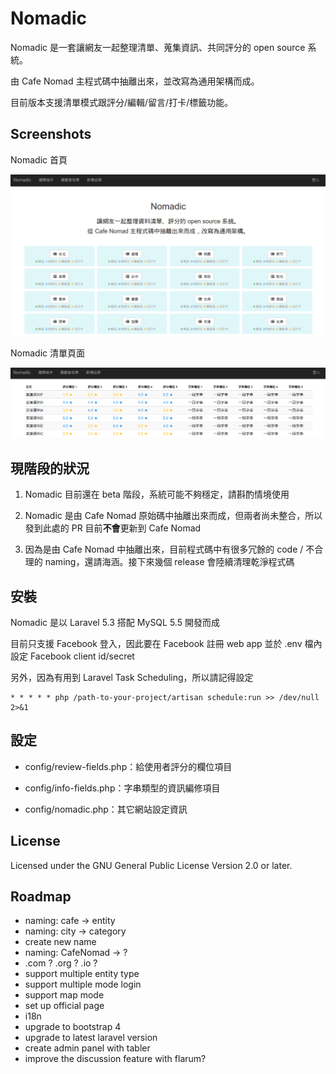 # Nomadic

Nomadic 是一套讓網友一起整理清單、蒐集資訊、共同評分的 open source 系統。

由 Cafe Nomad 主程式碼中抽離出來，並改寫為通用架構而成。

目前版本支援清單模式跟評分/編輯/留言/打卡/標籤功能。

## Screenshots

Nomadic 首頁

![首頁](/images/screenshot-homepage.png?raw=true "Homepage")

Nomadic 清單頁面

![清單](/images/screenshot-list.png?raw=true "List")

## 現階段的狀況

1. Nomadic 目前還在 beta 階段，系統可能不夠穩定，請斟酌情境使用

2. Nomadic 是由 Cafe Nomad 原始碼中抽離出來而成，但兩者尚未整合，所以發到此處的 PR 目前**不會**更新到 Cafe Nomad

3. 因為是由 Cafe Nomad 中抽離出來，目前程式碼中有很多冗餘的 code / 不合理的 naming，還請海涵。接下來幾個 release 會陸續清理乾淨程式碼

## 安裝

Nomadic 是以 Laravel 5.3 搭配 MySQL 5.5 開發而成

目前只支援 Facebook 登入，因此要在 Facebook 註冊 web app 並於 .env 檔內設定 Facebook client id/secret

另外，因為有用到 Laravel Task Scheduling，所以請記得設定

```
* * * * * php /path-to-your-project/artisan schedule:run >> /dev/null 2>&1
```

## 設定

* config/review-fields.php：給使用者評分的欄位項目

* config/info-fields.php：字串類型的資訊編修項目

* config/nomadic.php：其它網站設定資訊

## License

Licensed under the GNU General Public License Version 2.0 or later.

## Roadmap
- naming: cafe -> entity
- naming: city -> category
- create new name
- naming: CafeNomad -> ?
- .com ? .org ? .io ?
- support multiple entity type
- support multiple mode login
- support map mode
- set up official page
- i18n
- upgrade to bootstrap 4
- upgrade to latest laravel version
- create admin panel with tabler
- improve the discussion feature with flarum?
